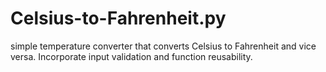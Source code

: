 # Celsius-to-Fahrenheit.py
simple temperature converter that converts Celsius to Fahrenheit and vice versa. Incorporate input validation and function reusability.

